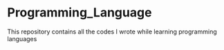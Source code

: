 # Programming_Language
This repository contains all the codes I wrote while learning programming languages
